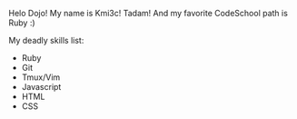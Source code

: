 Helo Dojo! My name is Kmi3c!
Tadam!
And my favorite CodeSchool path is Ruby :)

My deadly skills list:

* Ruby
* Git
* Tmux/Vim
* Javascript
* HTML
* CSS
